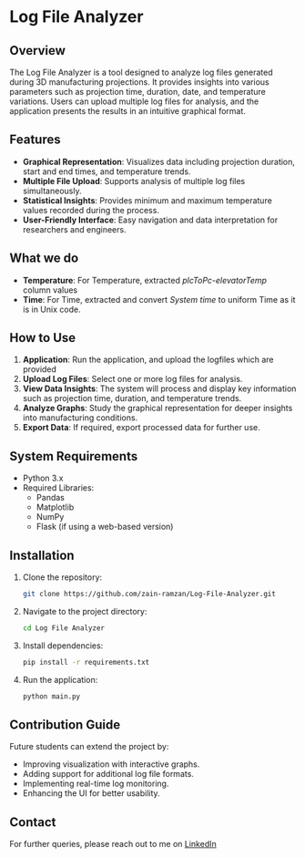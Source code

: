 # Log File Analyzer

## Overview
The Log File Analyzer is a tool designed to analyze log files generated during 3D manufacturing projections. It provides insights into various parameters such as projection time, duration, date, and temperature variations. Users can upload multiple log files for analysis, and the application presents the results in an intuitive graphical format.

## Features
- **Graphical Representation**: Visualizes data including projection duration, start and end times, and temperature trends.
- **Multiple File Upload**: Supports analysis of multiple log files simultaneously.
- **Statistical Insights**: Provides minimum and maximum temperature values recorded during the process.
- **User-Friendly Interface**: Easy navigation and data interpretation for researchers and engineers.
  
## What we do
- **Temperature**: For Temperature, extracted *plcToPc-elevatorTemp* column values
- **Time**: For Time, extracted and convert *System time* to uniform Time as it is in Unix code.
   
## How to Use
1. **Application**: Run the application, and upload the logfiles which are provided
2. **Upload Log Files**: Select one or more log files for analysis.
3. **View Data Insights**: The system will process and display key information such as projection time, duration, and temperature trends.
4. **Analyze Graphs**: Study the graphical representation for deeper insights into manufacturing conditions.
5. **Export Data**: If required, export processed data for further use.

## System Requirements
- Python 3.x
- Required Libraries:
  - Pandas
  - Matplotlib
  - NumPy
  - Flask (if using a web-based version)

## Installation
1. Clone the repository:
   ```bash
   git clone https://github.com/zain-ramzan/Log-File-Analyzer.git
   ```
2. Navigate to the project directory:
   ```bash
   cd Log File Analyzer
   ```
3. Install dependencies:
   ```bash
   pip install -r requirements.txt
   ```
4. Run the application:
   ```bash
   python main.py
   ```

## Contribution Guide
Future students can extend the project by:
- Improving visualization with interactive graphs.
- Adding support for additional log file formats.
- Implementing real-time log monitoring.
- Enhancing the UI for better usability.

## Contact
For further queries, please reach out to me on <a href="www.linkedin.com/in/zainramzan" target="_blank">LinkedIn</a>

